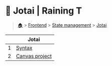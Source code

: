 # 🎉 Jotai  | Raining T

> [🏠](/) > [Frontend](/frontend) > [State management](/frontend/state-management) > [Jotai](/frontend/state-management/jotai)

<table><thead><tr><th></th><th>Jotai</th></tr></thead><tbody><tr><td>1</td><td><a href="/frontend/state-management/jotai/01-syntax">Syntax</a></td></tr><tr><td>2</td><td><a href="/frontend/state-management/jotai/02-canvas-project">Canvas project</a></td></tr></tbody></table>

